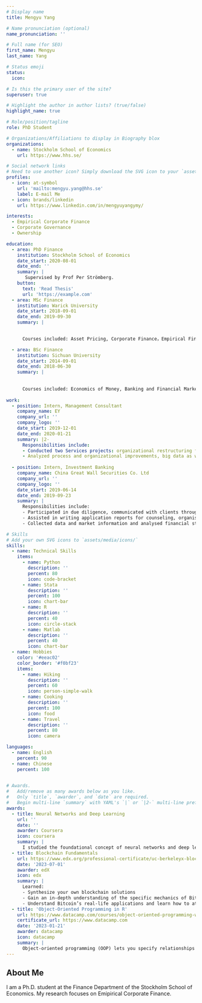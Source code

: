 ```yaml
---
# Display name
title: Mengyu Yang

# Name pronunciation (optional)
name_pronunciation: ''

# Full name (for SEO)
first_name: Mengyu
last_name: Yang

# Status emoji
status:
  icon: 

# Is this the primary user of the site?
superuser: true

# Highlight the author in author lists? (true/false)
highlight_name: true

# Role/position/tagline
role: PhD Student

# Organizations/Affiliations to display in Biography blox
organizations:
  - name: Stockholm School of Economics
    url: https://www.hhs.se/

# Social network links
# Need to use another icon? Simply download the SVG icon to your `assets/media/icons/` folder.
profiles:
  - icon: at-symbol
    url: 'mailto:mengyu.yang@hhs.se'
    label: E-mail Me
  - icon: brands/linkedin
    url: https://www.linkedin.com/in/mengyuyangymy/

interests:
  - Empirical Corporate Finance
  - Corporate Governance
  - Ownership

education:
  - area: PhD Finance
    institution: Stockholm School of Economics
    date_start: 2020-08-01
    date_end: ''
    summary: |
       Supervised by Prof Per Strömberg.
    button:
      text: 'Read Thesis'
      url: 'https://example.com'
  - area: MSc Finance
    institution: Warick University
    date_start: 2018-09-01
    date_end: 2019-09-30
    summary: |
      

      Courses included: Asset Pricing, Corporate Finance，Empirical Finance, Quantitative Methods for Finance 

  - area: BSc Finance
    institution: Sichuan University
    date_start: 2014-09-01
    date_end: 2018-06-30
    summary: |
      
      
      Courses included: Economics of Money, Banking and Financial Market, Theory and Practice of Investment Banking, Financial Market, Corporate Finance
      
work:
  - position: Intern, Management Consultant
    company_name: EY
    company_url: ''
    company_logo: ''
    date_start: 2019-12-01
    date_end: 2020-01-21
    summary: |2-
      Responsibilities include:
      - Conducted two Services projects: organizational restructuring for a mutual fund company and a development strategy project for an industrial company.
      - Analyzed process and organizational improvements, big data as well as business cases and financial data.
      
  - position: Intern, Investment Banking
    company_name: China Great Wall Securities Co. Ltd
    company_url: ''
    company_logo: ''
    date_start: 2019-06-14
    date_end: 2019-09-23
    summary: |
      Responsibilities include:
      - Participated in due diligence, communicated with clients through interviews and cooperated with law and accounting firms to investigate issuers business.
      - Assisted in writing application reports for counseling, organised draft files, and completed application work, submitting registration materials to the China Securities Regulatory Commission. 
      - Collected data and market information and analysed financial statements to assist in writing prospectuses.

# Skills
# Add your own SVG icons to `assets/media/icons/`
skills:
  - name: Technical Skills
    items:
      - name: Python
        description: ''
        percent: 80
        icon: code-bracket
      - name: Stata
        description: ''
        percent: 100
        icon: chart-bar
      - name: R
        description: ''
        percent: 40
        icon: circle-stack
      - name: Matlab
        description: ''
        percent: 40
        icon: chart-bar
  - name: Hobbies
    color: '#eeac02'
    color_border: '#f0bf23'
    items:
      - name: Hiking
        description: ''
        percent: 60
        icon: person-simple-walk
      - name: Cooking
        description: ''
        percent: 100
        icon: food
      - name: Travel
        description: ''
        percent: 80
        icon: camera

languages:
  - name: English
    percent: 90
  - name: Chinese
    percent: 100
  

# Awards.
#   Add/remove as many awards below as you like.
#   Only `title`, `awarder`, and `date` are required.
#   Begin multi-line `summary` with YAML's `|` or `|2-` multi-line prefix and indent 2 spaces below.
awards:
  - title: Neural Networks and Deep Learning
    url: ''
    date: ''
    awarder: Coursera
    icon: coursera
    summary: |
      I studied the foundational concept of neural networks and deep learning. By the end, I was familiar with the significant technological trends driving the rise of deep learning; build, train, and apply fully connected deep neural networks; implement efficient (vectorized) neural networks; identify key parameters in a neural network’s architecture; and apply deep learning to your own applications.
  - title: Blockchain Fundamentals
    url: https://www.edx.org/professional-certificate/uc-berkeleyx-blockchain-fundamentals
    date: '2023-07-01'
    awarder: edX
    icon: edx
    summary: |
      Learned:
      - Synthesize your own blockchain solutions
      - Gain an in-depth understanding of the specific mechanics of Bitcoin
      - Understand Bitcoin’s real-life applications and learn how to attack and destroy Bitcoin, Ethereum, smart contracts and Dapps, and alternatives to Bitcoin’s Proof-of-Work consensus algorithm
  - title: 'Object-Oriented Programming in R'
    url: https://www.datacamp.com/courses/object-oriented-programming-with-s3-and-r6-in-r
    certificate_url: https://www.datacamp.com
    date: '2023-01-21'
    awarder: datacamp
    icon: datacamp
    summary: |
      Object-oriented programming (OOP) lets you specify relationships between functions and the objects that they can act on, helping you manage complexity in your code. This is an intermediate level course, providing an introduction to OOP, using the S3 and R6 systems. S3 is a great day-to-day R programming tool that simplifies some of the functions that you write. R6 is especially useful for industry-specific analyses, working with web APIs, and building GUIs.
---
```


## About Me

 I am a Ph.D. student at the Finance Department of the Stockholm School of Economics. My research focuses on Emipirical Corporate Finance.
